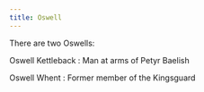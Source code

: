 ```yaml
---
title: Oswell
---
```


There are two Oswells:

Oswell Kettleback : Man at arms of Petyr Baelish

Oswell Whent : Former member of the Kingsguard


